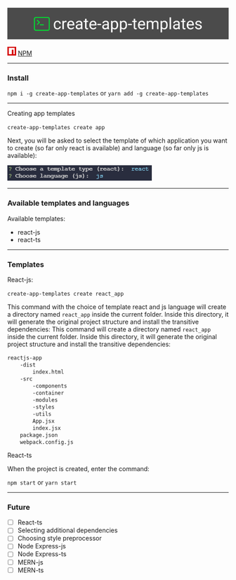 ![Create-app-templates](https://raw.githubusercontent.com/Krimsit/create-app-templates/master/assets/logo.png)

![1631515941527.png](https://raw.githubusercontent.com/Krimsit/create-app-templates/master/assets/icon_npm.png) [NPM]("https://www.npmjs.com/package/create-app-templates")

---

### Install

`npm i -g create-app-templates` or `yarn add -g create-app-templates`

---

Creating app templates

`create-app-templates create app`

Next, you will be asked to select the template of which application you want to create (so far only react is available) and language (so far only js is available):

![choice of template and language.png](https://raw.githubusercontent.com/Krimsit/create-app-templates/master/assets/choice_of_template_and_language.png)

---

### Available templates and languages

Available templates:

-   react-js
-   react-ts

---

### Templates

React-js:

`create-app-templates create react_app`

This command with the choice of template react and js language will create a directory named `react_app` inside the current folder. Inside this directory, it will generate the original project structure and install the transitive dependencies: This command will create a directory named `react_app` inside the current folder. Inside this directory, it will generate the original project structure and install the transitive dependencies:

```
reactjs-app
    -dist
        index.html
    -src
        -components
        -container
        -modules
        -styles
        -utils
        App.jsx
        index.jsx
    package.json
    webpack.config.js
```

React-ts

When the project is created, enter the command:

`npm start` or `yarn start`

---

### Future

-   [ ] React-ts
-   [ ] Selecting additional dependencies
-   [ ] Choosing style preprocessor
-   [ ] Node Express-js
-   [ ] Node Express-ts
-   [ ] MERN-js
-   [ ] MERN-ts
